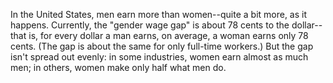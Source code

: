 In the United States, men earn more than women--quite a bit more, as it happens. Currently, the "gender wage gap" is about 78 cents to the dollar--that is, for every dollar a man earns, on average, a woman earns only 78 cents. (The gap is about the same for only full-time workers.) But the gap isn't spread out evenly: in some industries, women earn almost as much men; in others, women make only half what men do.
